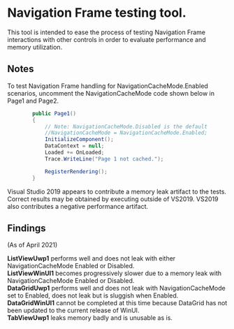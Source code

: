 # Navigation Frame testing tool.

This tool is intended to ease the process of testing Navigation Frame interactions with other controls in order to evaluate performance and memory utilization.

## Notes

To test Navigation Frame handling for NavigationCacheMode.Enabled scenarios, uncomment the NavigationCacheMode code shown below in Page1 and Page2.

```csharp
        public Page1()
        {
            // Note: NavigationCacheMode.Disabled is the default
            //NavigationCacheMode = NavigationCacheMode.Enabled;
            InitializeComponent();
            DataContext = null;
            Loaded += OnLoaded;
            Trace.WriteLine("Page 1 not cached.");

            RegisterRendering();
        }
```

Visual Studio 2019 appears to contribute a memory leak artifact to the tests.  Correct results may be obtained by executing outside of VS2019.  VS2019 also contributes a negative performance artifact.

## Findings

(As of April 2021)

**ListViewUwp1** performs well and does not leak with either NavigationCacheMode Enabled or Disabled.  
**ListViewWinUI1** becomes progressively slower due to a memory leak with NavigationCacheMode Enabled or Disabled.  
**DataGridUwp1** performs well and does not leak with NavigationCacheMode set to Enabled, does not leak but is sluggish when Enabled.  
**DataGridWinUI1** cannot be completed at this time because DataGrid has not been updated to the current release of WinUI.  
**TabViewUwp1** leaks memory badly and is unusable as is.  
